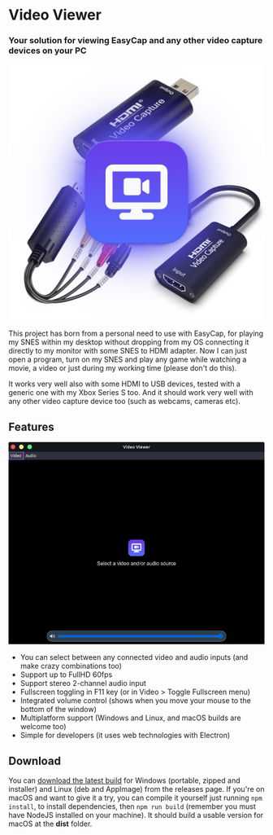# Video Viewer
### Your solution for viewing EasyCap and any other video capture devices on your PC
![Video Viewer Preview](preview.jpg)

This project has born from a personal need to use with EasyCap, for playing my SNES within my desktop without dropping from my OS connecting it directly to my monitor with some SNES to HDMI adapter. Now I can just open a program, turn on my SNES and play any game while watching a movie, a video or just during my working time (please don't do this).

It works very well also with some HDMI to USB devices, tested with a generic one with my Xbox Series S too. And it should work very well with any other video capture device too (such as webcams, cameras etc).

## Features

![Video Viewer Screenshot](screenshot.png)
- You can select between any connected video and audio inputs (and make crazy combinations too)
- Support up to FullHD 60fps
- Support stereo 2-channel audio input
- Fullscreen toggling in F11 key (or in Video > Toggle Fullscreen menu)
- Integrated volume control (shows when you move your mouse to the bottom of the window)
- Multiplatform support (Windows and Linux, and macOS builds are welcome too)
- Simple for developers (it uses web technologies with Electron)

## Download

You can [download the latest build](https://github.com/rbfraphael/video-viewer/releases/latest) for Windows (portable, zipped and installer) and Linux (deb and AppImage) from the releases page. If you're on macOS and want to give it a try, you can compile it yourself just running ```npm install```, to install dependencies, then ```npm run build``` (remember you must have NodeJS installed on your machine). It should build a usable version for macOS at the **dist** folder.